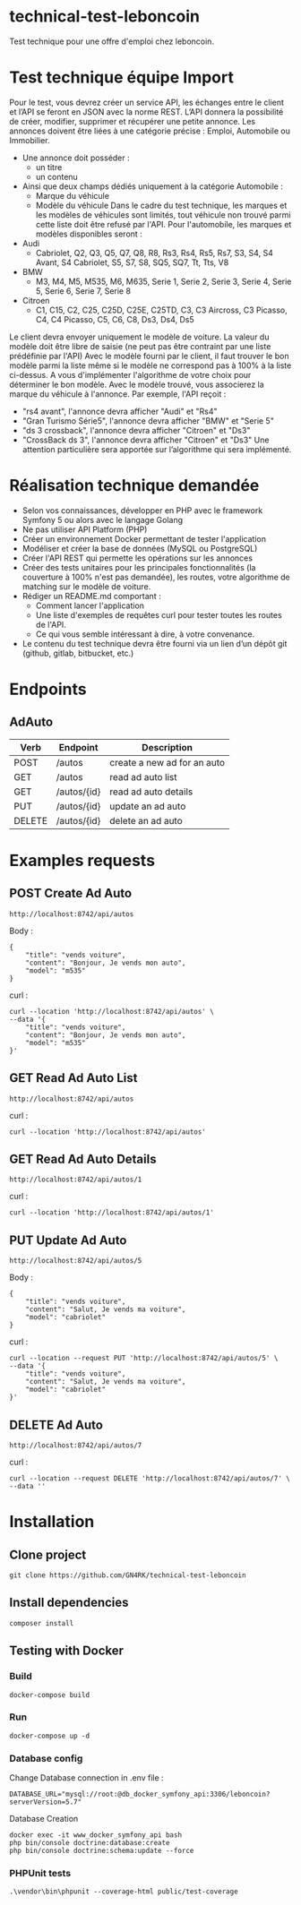 # technical-test-leboncoin
Test technique pour une offre d'emploi chez leboncoin.


# Test technique équipe Import
Pour le test, vous devrez créer un service API, les échanges entre le client et l’API se feront
en JSON avec la norme REST.
L’API donnera la possibilité de créer, modifier, supprimer et récupérer une petite annonce.
Les annonces doivent être liées à une catégorie précise : Emploi, Automobile ou
Immobilier.
- Une annonce doit posséder :
    - un titre
    - un contenu
- Ainsi que deux champs dédiés uniquement à la catégorie Automobile :
    - Marque du véhicule
    - Modèle du véhicule
Dans le cadre du test technique, les marques et les modèles de véhicules sont limités, tout
véhicule non trouvé parmi cette liste doit être refusé par l'API.
Pour l'automobile, les marques et modèles disponibles seront :
- Audi
    - Cabriolet, Q2, Q3, Q5, Q7, Q8, R8, Rs3, Rs4, Rs5, Rs7, S3, S4, S4 Avant, S4 Cabriolet, S5, S7, S8, SQ5, SQ7, Tt, Tts, V8
- BMW
    - M3, M4, M5, M535, M6, M635, Serie 1, Serie 2, Serie 3, Serie 4, Serie 5, Serie 6, Serie 7, Serie 8
- Citroen
    - C1, C15, C2, C25, C25D, C25E, C25TD, C3, C3 Aircross, C3 Picasso, C4, C4 Picasso, C5, C6, C8, Ds3, Ds4, Ds5

Le client devra envoyer uniquement le modèle de voiture. La valeur du modèle doit être libre
de saisie (ne peut pas être contraint par une liste prédéfinie par l'API)
Avec le modèle fourni par le client, il faut trouver le bon modèle parmi la liste même si le
modèle ne correspond pas à 100% à la liste ci-dessus. A vous d'implémenter l'algorithme de
votre choix pour déterminer le bon modèle.
Avec le modèle trouvé, vous associerez la marque du véhicule à l'annonce.
Par exemple, l'API reçoit :
- "rs4 avant", l'annonce devra afficher "Audi" et "Rs4"
- "Gran Turismo Série5", l'annonce devra afficher "BMW" et "Serie 5"
- "ds 3 crossback", l'annonce devra afficher "Citroen" et "Ds3"
- "CrossBack ds 3", l'annonce devra afficher "Citroen" et "Ds3"
Une attention particulière sera apportée sur l’algorithme qui sera implémenté.


# Réalisation technique demandée
- Selon vos connaissances, développer en PHP avec le framework Symfony 5 ou alors avec le langage Golang
- Ne pas utiliser API Platform (PHP)
- Créer un environnement Docker permettant de tester l'application
- Modéliser et créer la base de données (MySQL ou PostgreSQL)
- Créer l'API REST qui permette les opérations sur les annonces
- Créer des tests unitaires pour les principales fonctionnalités (la couverture à 100% n'est pas demandée), les routes, votre algorithme de matching sur le modèle de voiture.
- Rédiger un README.md comportant :
    - Comment lancer l'application
    - Une liste d'exemples de requêtes curl pour tester toutes les routes de l'API.
    - Ce qui vous semble intéressant à dire, à votre convenance.
- Le contenu du test technique devra être fourni via un lien d’un dépôt git (github, gitlab, bitbucket, etc.)


# Endpoints
## AdAuto
| Verb | Endpoint | Description |
| --- | --- | --- |
| POST | /autos | create a new ad for an auto |
| GET | /autos | read ad auto list |
| GET | /autos/{id} | read ad auto details |
| PUT | /autos/{id} | update an ad auto |
| DELETE | /autos/{id} | delete an ad auto |

# Examples requests
## POST Create Ad Auto
```
http://localhost:8742/api/autos
```
Body :
```
{
    "title": "vends voiture",
    "content": "Bonjour, Je vends mon auto",
    "model": "m535"
}
```
curl :
```
curl --location 'http://localhost:8742/api/autos' \
--data '{
    "title": "vends voiture",
    "content": "Bonjour, Je vends mon auto",
    "model": "m535"
}'
```

## GET Read Ad Auto List
```
http://localhost:8742/api/autos
```
curl :
```
curl --location 'http://localhost:8742/api/autos'
```


## GET Read Ad Auto Details
```
http://localhost:8742/api/autos/1
```
curl :
```
curl --location 'http://localhost:8742/api/autos/1'
```

## PUT Update Ad Auto
```
http://localhost:8742/api/autos/5
```
Body :
```
{
    "title": "vends voiture",
    "content": "Salut, Je vends ma voiture",
    "model": "cabriolet"
}
```
curl :
```
curl --location --request PUT 'http://localhost:8742/api/autos/5' \
--data '{
    "title": "vends voiture",
    "content": "Salut, Je vends ma voiture",
    "model": "cabriolet"
}'
```

## DELETE Ad Auto
```
http://localhost:8742/api/autos/7
```
curl :
```
curl --location --request DELETE 'http://localhost:8742/api/autos/7' \
--data ''
```

# Installation

## Clone project
```
git clone https://github.com/GN4RK/technical-test-leboncoin
```

## Install dependencies
```
composer install
```

## Testing with Docker

### Build
```
docker-compose build
```

### Run
```
docker-compose up -d
```

### Database config
Change Database connection in .env file :
```
DATABASE_URL="mysql://root:@db_docker_symfony_api:3306/leboncoin?serverVersion=5.7"
```
Database Creation
```
docker exec -it www_docker_symfony_api bash
php bin/console doctrine:database:create
php bin/console doctrine:schema:update --force
```

### PHPUnit tests
```
.\vendor\bin\phpunit --coverage-html public/test-coverage
```